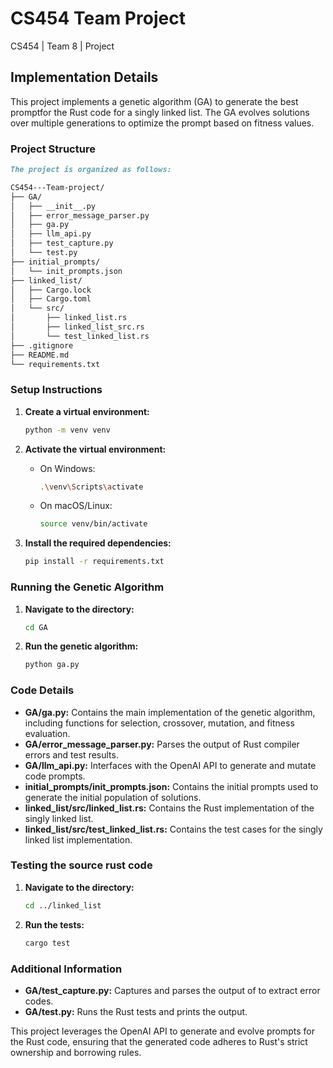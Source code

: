 # CS454 Team Project
CS454 | Team 8 | Project

## Implementation Details

This project implements a genetic algorithm (GA) to generate the best promptfor the Rust code for a singly linked list. The GA evolves solutions over multiple generations to optimize the prompt based on fitness values.

### Project Structure
````markdown
The project is organized as follows:

CS454---Team-project/
├── GA/
│   ├── __init__.py
│   ├── error_message_parser.py
│   ├── ga.py
│   ├── llm_api.py
│   ├── test_capture.py
│   └── test.py
├── initial_prompts/
│   └── init_prompts.json
├── linked_list/
│   ├── Cargo.lock
│   ├── Cargo.toml
│   └── src/
│       ├── linked_list.rs
│       ├── linked_list_src.rs
│       └── test_linked_list.rs
├── .gitignore
├── README.md
└── requirements.txt
````

### Setup Instructions

1. **Create a virtual environment:**

    ```sh
    python -m venv venv
    ```

2. **Activate the virtual environment:**

    - On Windows:

        ```sh
        .\venv\Scripts\activate
        ```

    - On macOS/Linux:

        ```sh
        source venv/bin/activate
        ```

3. **Install the required dependencies:**

    ```sh
    pip install -r requirements.txt
    ```

### Running the Genetic Algorithm

1. **Navigate to the  directory:**

    ```sh
    cd GA
    ```

2. **Run the genetic algorithm:**

    ```sh
    python ga.py
    ```

### Code Details

- **GA/ga.py:** Contains the main implementation of the genetic algorithm, including functions for selection, crossover, mutation, and fitness evaluation.
- **GA/error_message_parser.py:** Parses the output of Rust compiler errors and test results.
- **GA/llm_api.py:** Interfaces with the OpenAI API to generate and mutate code prompts.
- **initial_prompts/init_prompts.json:** Contains the initial prompts used to generate the initial population of solutions.
- **linked_list/src/linked_list.rs:** Contains the Rust implementation of the singly linked list.
- **linked_list/src/test_linked_list.rs:** Contains the test cases for the singly linked list implementation.

### Testing the source rust code

1. **Navigate to the  directory:**

    ```sh
    cd ../linked_list
    ```

2. **Run the tests:**

    ```sh
    cargo test
    ```

### Additional Information

- **GA/test_capture.py:** Captures and parses the output of to extract error codes.
- **GA/test.py:** Runs the Rust tests and prints the output.

This project leverages the OpenAI API to generate and evolve prompts for the Rust code, ensuring that the generated code adheres to Rust's strict ownership and borrowing rules.

